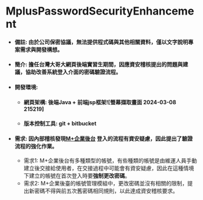 # MplusPasswordSecurityEnhancement
- #### 備註: 由於公司保密協議，無法提供程式碼與其他相關資料，僅以文字說明專案需求與開發構想。
- #### 簡介: 擔任台灣大哥大網頁後端實習生期間，因應資安稽核提出的問題與建議，協助改善系統登入介面的密碼驗證流程。
- #### 開發環境: 
    - #### 網頁架構: 後端Java + 前端jsp框架![螢幕擷取畫面 2024-03-08 215219]

    - #### 版本控制工具: git + bitbucket
- #### 需求: 因內部稽核發現[M+企業後台](https://stagenterprise.mplusapp.com/index.jsp) 登入的流程有資安疑慮，因此提出了驗證流程的強化作業。
    - 需求1: M+企業後台有多種類型的帳號，有些種類的帳號是由維運人員手動建立後交接給使用者，在交接過程中可能會有資安疑慮，因此在這種情境下建立的帳號在首次登入時要**強制更改密碼**。 
    - 需求2: M+企業後臺的帳號管理模組中，更改密碼並沒有相關的限制，提出新密碼不得與前五次舊密碼相同規則，以此達成資安稽核要求。








